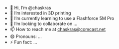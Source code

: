 - 👋 Hi, I’m @chaskras
- 👀 I’m interested in 3D printing
- 🌱 I’m currently learning to use a Flashforce 5M Pro
- 💞️ I’m looking to collaborate on ...
- 📫 How to reach me at chaskras@comcast.net
- 😄 Pronouns: ...
- ⚡ Fun fact: ...

<!---
chaskras/chaskras is a ✨ special ✨ repository because its `README.md` (this file) appears on your GitHub profile.
You can click the Preview link to take a look at your changes.
--->
